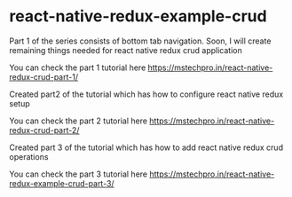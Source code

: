 # react-native-redux-example-crud

Part 1 of the series consists of bottom tab navigation. Soon, I will create remaining things needed for react native redux crud application

You can check the part 1 tutorial here https://mstechpro.in/react-native-redux-crud-part-1/

Created part2 of the tutorial which has how to configure react native redux setup

You can check the part 2 tutorial here https://mstechpro.in/react-native-redux-crud-part-2/

Created part 3 of the tutorial which has how to add react native redux crud operations

You can check the part 3 tutorial here https://mstechpro.in/react-native-redux-example-crud-part-3/




